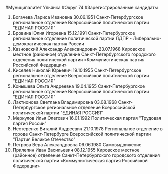 #Муниципалитет
Ульянка
#Округ
74
#Зарегистрированные кандидаты
1. Богачева Лариса Ивановна 30.06.1951
Санкт-Петербургское региональное отделение Всероссийской политической партии "ЕДИНАЯ РОССИЯ"
2. Бровина Юлия Игоревна 15.12.1991
Санкт-Петербургское региональное отделение политической партии ЛДПР - Либерально-демократическая партия России
3. Казновский Александр Александрович 23.07.1968
Кировское местное (районное) отделение Санкт-Петербургского городского отделения политической партии «Коммунистическая партия Российской Федерации»
4. Киселев Николай Юрьевич 19.10.1955
Санкт-Петербургское региональное отделение Всероссийской политической партии "ЕДИНАЯ РОССИЯ"
5. Конышева Ольга Андреевна 19.04.1955
Санкт-Петербургское региональное отделение Всероссийской политической партии "ЕДИНАЯ РОССИЯ"
6. Лактионова Светлана Владимировна 03.08.1968
Санкт-Петербургское региональное отделение Всероссийской политической партии "ЕДИНАЯ РОССИЯ"
7. Меркулов Илья Олегович 16.01.1992
Политическая партия "Трудовая партия России"
8. Нестеренко Виталий Андреевич 21.10.1978
Региональное отделение в городе Санкт-Петербурге Всероссийской политической партии "Партия Великое Отечество"
9. Петрова Вера Александровна 06.06.1980
Самовыдвижение
10. Прилепин Иван Васильевич 08.12.1955
Кировское местное (районное) отделение Санкт-Петербургского городского отделения политической партии «Коммунистическая партия Российской Федерации»
